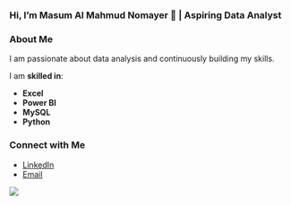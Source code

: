### Hi, I’m Masum Al Mahmud Nomayer 👋 | Aspiring Data Analyst 

### About Me  
I am passionate about data analysis and continuously building my skills.  

I am **skilled in**:  
- **Excel**  
- **Power BI**  
- **MySQL**  
- **Python**  

### Connect with Me  
- [LinkedIn](https://linkedin.com/in/nomayer)  
- [Email](mailto:nomayer.masum@gmail.com)  

[![](https://visitcount.itsvg.in/api?id=nomayer-masum&icon=5&color=7)](https://visitcount.itsvg.in)
